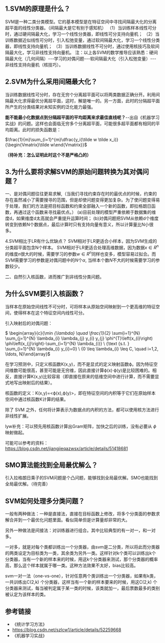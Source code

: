 ## 1.SVM的原理是什么？
SVM是一种二类分类模型。它的基本模型是在特征空间中寻找间隔最大化的分离超平面的线性分类器。（间隔最大是它有别于感知机）
（1）当训练样本线性可分时，通过硬间隔最大化，学习一个线性分类器，即线性可分支持向量机；
（2）当训练数据近似线性可分时，引入松弛变量，通过软间隔最大化，学习一个线性分类器，即线性支持向量机；
（3）当训练数据线性不可分时，通过使用核技巧及软间隔最大化，学习非线性支持向量机。
注：以上各SVM的数学推导应该熟悉：硬间隔最大化（几何间隔）---学习的对偶问题---软间隔最大化（引入松弛变量）---非线性支持向量机（核技巧）。

##  2.SVM为什么采用间隔最大化？

当训练数据线性可分时，存在无穷个分离超平面可以将两类数据正确分开。利用间隔最大化求得最优分离超平面，这时，解是唯一的。另一方面，此时的分隔超平面所产生的分类结果对未知实例的泛化能力最强。

**能不能最小化数据点到分隔超平面的平均距离来求最佳直线呢？**--出自《机器学习实战》的问题。这样也会面临无穷多个分离超平面，可能很多超平面都有相同的平均距离。此时的损失函数是：

$\frac{1}{m}\sum_{i=1}^{m}\dfrac{y_i(\tilde w \tilde x_i)}{\begin{Vmatrix}\tilde w\end{Vmatrix}}$

**（待补充：怎么证明此时这个不是严格凸的）**

##  3.为什么要将求解SVM的原始问题转换为其对偶问题？
一、是对偶问题往往更易求解,（当我们寻找约束存在时的最优点的时候，约束的存在虽然减小了需要搜寻的范围，但是却使问题变得更加复杂。为了使问题变得易于处理，我们的方法是把目标函数和约束全部融入一个新的函数，即拉格朗日函数，再通过这个函数来寻找最优点。）
(a)目前处理的模型严重依赖于数据集的维度d，如果维度d太高就会严重提升运算时间；
(b)对偶问题把SVM从依赖d个维度转变到依赖N个数据点，最后计算时只有支持向量有意义，所以计算量比N小很多。

4.SVM相比于LR有什么优缺点？
SVM相对于LR更适合小样本，因为SVM生成的分类超平面包含N个样本。
SVM相对于LR更适合处理高维数据，因为数据$x \in R^n$ 的维度$n$很大的时候，需要学习的参数$w \in R^n$同样也变多，模型容易过拟合。而SVM需要学习的参数是对偶问题中的$N$个$\alpha$, 当样本个数$N$不大的时候需要学习的参数较少。

二、自然引入核函数，进而推广到非线性分类问题。



## 为什么SVM要引入核函数？

当样本在原始空间线性不可分时，可将样本从原始空间映射到一个更高维的特征空间，使得样本在这个特征空间内线性可分。

引入映射后的对偶问题：

$ \begin{array}{c}{\min _{\lambda} \quad \frac{1}{2} \sum_{i=1}^{N} \sum_{j=1}^{N} \lambda_{i} \lambda_{j} y_{i} y_{j} \phi^{T}\left(x_{i}\right) \phi\left(x_{j}\right)-\sum_{i=1}^{N} \lambda_{i}} \\ {\text {s.t. } \sum_{i=1}^{N} \lambda_{i} y_{i}=0} \\ {0 \leq \lambda_{i} \leq C, \quad i=1,2, \ldots, N}\end{array}$

在学习预测中，只定义核函数K(x,y)，而不是显式的定义映射函数ϕ。因为特征空间维数可能很高，甚至可能是无穷维，因此直接计算ϕ(x)·ϕ(y)是比较困难的。相反，直接计算K(x,y)比较容易（即直接在原来的低维空间中进行计算，而不需要显式地写出映射后的结果）。

核函数的定义：K(x,y)=<ϕ(x),ϕ(y)>，即在特征空间的内积等于它们在原始样本空间中通过核函数K计算的结果。

除了 SVM 之外，任何将计算表示为数据点的内积的方法，都可以使用核方法进行非线性扩展。

lyw补充：可以预先用核函数计算出Gram矩阵，加快之后的训练，没有必要从 $\phi$ 映射做起。

可能可以参考的资料：https://blog.csdn.net/jiangjieqazwsx/article/details/51418681

## SMO算法能找到全局最优解么？

引入拉格朗日乘子的SVM问题是个凸问题，能够找到全局最优解。SMO也能找到全局最优解。（待完善）



## SVM如何处理多分类问题？

一般有两种做法：一种是直接法，直接在目标函数上修改，将多个分类面的参数求解合并到一个最优化问题里面。看似简单但是计算量却非常的大。

另外一种做法是间接法：对训练器进行组合。其中比较典型的有一对一，和一对多。

一对多，就是对每个类都训练出一个分类器，由svm是二分类，所以将此而分类器的两类设定为目标类为一类，其余类为另外一类。这样针对k个类可以训练出k个分类器，当有一个新的样本来的时候，用这k个分类器来测试，那个分类器的概率高，那么这个样本就属于哪一类。这种方法效果不太好，bias比较高。

svm一对一法（one-vs-one），针对任意两个类训练出一个分类器，如果有k类，一共训练出C(2,k) 个分类器，这样当有一个新的样本要来的时候，用这C(2,k) 个分类器来测试，每当被判定属于某一类的时候，该类就加一，最后票数最多的类别被认定为该样本的类。

## 参考链接

- 《统计学习方法》
- https://blog.csdn.net/szlcw1/article/details/52259668
- 《机器学习实战》
